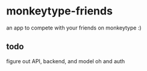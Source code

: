 # monkeytype-friends
an app to compete with your friends on monkeytype :)

## todo
figure out API, backend, and model
oh and auth
